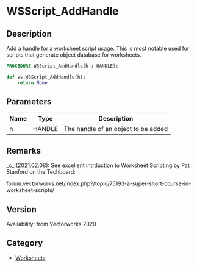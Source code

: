 # WSScript_AddHandle

## Description
Add a handle for a worksheet script usage. This is most notable used for scripts that generate object database for worksheets.

```pascal
PROCEDURE WSScript_AddHandle(h : HANDLE);
```

```python
def vs.WSScript_AddHandle(h):
    return None
```

## Parameters
|Name|Type|Description|
|---|---|---|
|h|HANDLE|The handle of an object to be added|

## Remarks
\_c\_ (2021.02.08):
See excellent intrduction to Worksheet Scripting by Pat Stanford on the Techboard:

forum.vectorworks.net/index.php?/topic/75193-a-super-short-course-in-worksheet-scripts/

## Version
Availability: from Vectorworks 2020

## Category
* [Worksheets](../Categories/Worksheets.md)
